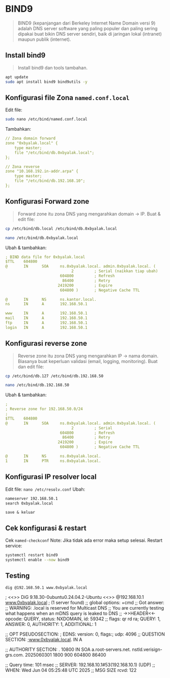 # BIND9
> BIND9 (kepanjangan dari Berkeley Internet Name Domain versi 9) adalah DNS server software yang paling populer dan paling sering dipakai buat bikin DNS server sendiri, baik di jaringan lokal (intranet) maupun publik (internet).
## Install bind9
> Install bind9 dan tools tambahan.
```bash
apt update
sudo apt install bind9 bind9utils -y
```
## Konfigurasi file Zona `named.conf.local`
Edit file:
```bash
sudo nano /etc/bind/named.conf.local
```
Tambahkan:
```yaml
// Zona domain forward
zone "0xbyalak.local" {
    type master;
    file "/etc/bind/db.0xbyalak.local";
};

// Zona reverse
zone "10.168.192.in-addr.arpa" {
    type master;
    file "/etc/bind/db.192.168.10";
};
```
## Konfigurasi Forward zone
> Forward zone itu zona DNS yang mengarahkan domain → IP.
Buat & edit file:
```bash
cp /etc/bind/db.local /etc/bind/db.0xbyalak.local

nano /etc/bind/db.0xbyalak.local
```
Ubah & tambahkan:
```yaml
; BIND data file for 0xbyalak.local
$TTL    604800
@       IN      SOA     ns.0xbyalak.local. admin.0xbyalak.local. (
                             2         ; Serial (naikkan tiap ubah)
                        604800         ; Refresh
                         86400         ; Retry
                       2419200         ; Expire
                        604800 )       ; Negative Cache TTL

@       IN      NS      ns.kantor.local.
ns      IN      A       192.168.50.1

www     IN      A       192.168.50.1
mail    IN      A       192.168.50.1
ftp     IN      A       192.168.50.1
login   IN      A       192.168.50.1
```
## Konfigurasi reverse zone
> Reverse zone itu zona DNS yang mengarahkan IP → nama domain. Biasanya buat keperluan validasi (email, logging, monitoring).
Buat dan edit file:
```bash
cp /etc/bind/db.127 /etc/bind/db.192.168.50

nano /etc/bind/db.192.168.50
```
Ubah & tambahkan:
```yaml
;
; Reverse zone for 192.168.50.0/24
;
$TTL    604800
@       IN      SOA     ns.0xbyalak.local. admin.0xbyalak.local. (
                             2         ; Serial
                        604800         ; Refresh
                         86400         ; Retry
                       2419200         ; Expire
                        604800 )       ; Negative Cache TTL

@       IN      NS      ns.0xbyalak.local.
1       IN      PTR     ns.0xbyalak.local.
```
## Konfigurasi IP resolver local
Edit file:
`nano /etc/resolv.conf`
Ubah:
```bash
nameserver 192.168.50.1
search 0xbyalak.local
```
`save & keluar`
## Cek konfigurasi & restart
Cek `named-checkconf`
Note: Jika tidak ada error maka setup selesai.
Restart service:
```bash
systemctl restart bind9
systemctl enable --now bind9
```
## Testing
`dig @192.168.50.1 www.0xbyalak.local`

; <<>> DiG 9.18.30-0ubuntu0.24.04.2-Ubuntu <<>> @192.168.10.1 www.0xbyalak.local
; (1 server found)
;; global options: +cmd
;; Got answer:
;; WARNING: .local is reserved for Multicast DNS
;; You are currently testing what happens when an mDNS query is leaked to DNS
;; ->>HEADER<<- opcode: QUERY, status: NXDOMAIN, id: 59342
;; flags: qr rd ra; QUERY: 1, ANSWER: 0, AUTHORITY: 1, ADDITIONAL: 1

;; OPT PSEUDOSECTION:
; EDNS: version: 0, flags:; udp: 4096
;; QUESTION SECTION:
;www.0xbyalak.local.            IN      A

;; AUTHORITY SECTION:
.                       10800   IN      SOA     a.root-servers.net. nstld.verisign-grs.com. 2025060301 1800 900 604800 86400

;; Query time: 101 msec
;; SERVER: 192.168.10.1#53(192.168.10.1) (UDP)
;; WHEN: Wed Jun 04 05:25:48 UTC 2025
;; MSG SIZE  rcvd: 122


